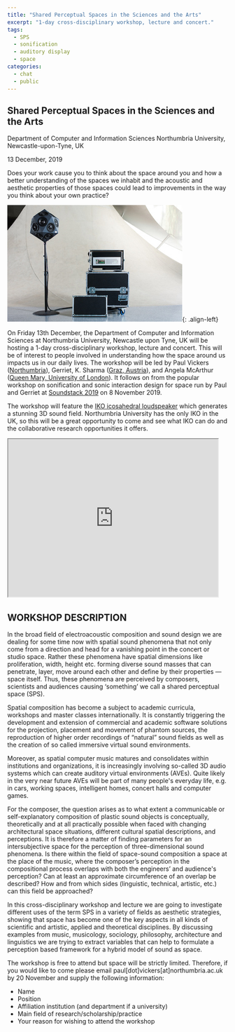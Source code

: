 ```yaml
---
title: "Shared Perceptual Spaces in the Sciences and the Arts"
excerpt: "1-day cross-disciplinary workshop, lecture and concert."
tags:
  - SPS
  - sonification
  - auditory display
  - space
categories:
  - chat
  - public
---
```


## Shared Perceptual Spaces in the Sciences and the Arts
Department of Computer and Information Sciences
Northumbria University, Newcastle-upon-Tyne, UK

13 December, 2019


Does your work cause you to think about the space around you and how a better understanding of the spaces we inhabit and the acoustic and aesthetic properties of those spaces could lead to improvements in the way you think about your own practice? 

![image-left](/images/IKO.jpg){: .align-left}

On Friday 13th December, the Department of Computer and Information Sciences at Northumbria University, Newcastle upon Tyne, UK  will be hosting a 1-day cross-disciplinary workshop, lecture and concert.  This will be of interest to people involved in understanding how the space around us impacts us in our daily lives. The workshop will be led by Paul Vickers ([Northumbria](https://paulvickers.github.io/)), Gerriet, K. Sharma ([Graz, Austria](https://www.gksh.net/)), and Angela McArthur ([Queen Mary, University of London](http://angelamcarthur.com/)). It follows on from the popular workshop on sonification and sonic interaction design for space run by Paul and Gerriet at [Soundstack 2019](http://angelamcarthur.com/soundstack-2019/) on 8 November 2019. 

The workshop will feature the [IKO icosahedral loudspeaker](https://iko.sonible.com/en.html) which generates a stunning 3D sound field. Northumbria University has the only IKO in the UK, so this will be a great opportunity to come and see what IKO can do and the collaborative research opportunities it offers.

<iframe width="480" height="360" src="https://www.youtube.com/embed/khTSr_ZJB5M" frameborder="1"> </iframe>

## WORKSHOP DESCRIPTION

In the broad field of electroacoustic composition and sound design we are dealing for some time now with spatial sound phenomena that not only come from a direction and head for a vanishing point in the concert or studio space. Rather these phenomena have spatial dimensions like proliferation, width, height etc. forming diverse sound masses that can penetrate, layer, move around each other and define by their properties — space itself. Thus, these phenomena are perceived by composers, scientists and audiences causing ‘something’ we call a shared perceptual space (SPS).

Spatial composition has become a subject to academic curricula, workshops and master classes internationally. It is constantly triggering the development and extension of commercial and academic software solutions for the projection, placement and movement of phantom sources, the reproduction of higher order recordings of “natural” sound fields as well as the creation of so called immersive virtual sound environments. 

Moreover, as spatial computer music matures and consolidates within institutions and organizations, it is increasingly involving so-called 3D audio systems which can create auditory virtual environments (AVEs). Quite likely in the very near future AVEs will be part of many people's everyday life, e.g. in cars, working spaces, intelligent homes, concert halls and computer games. 

For the composer, the question arises as to what extent a communicable or self-explanatory composition of plastic sound objects is conceptually, theoretically and at all practically possible when faced with changing architectural space situations, different cultural spatial descriptions, and perceptions. It is therefore a matter of finding parameters for an intersubjective space for the perception of three-dimensional sound phenomena. Is there within the field of space-sound composition a space at the place of the music, where the composer’s perception in the compositional process overlaps with both the engineers’ and audience's perception? Can at least an approximate circumference of an overlap be described? How and from which sides (linguistic, technical, artistic, etc.) can this field be approached?

In this cross-disciplinary workshop and lecture we are going to investigate different uses of the term SPS in a variety of fields as aesthetic strategies, showing that space has become one of the key aspects in all kinds of scientific and artistic, applied and theoretical disciplines. By discussing examples from music, musicology, sociology, philosophy, architecture and linguistics we are trying to extract variables that can help to formulate a perception based framework for a hybrid model of sound as space.

The workshop is free to attend but space will be strictly limited. Therefore, if you would like to come please email paul[dot]vickers[at]northumbria.ac.uk by 20 November and supply the following information:

*	Name
*	Position
*	Affiliation institution (and department if a university)
*	Main field of research/scholarship/practice
*	Your reason for wishing to attend the workshop

